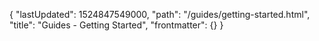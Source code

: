 {
  "lastUpdated": 1524847549000,
  "path": "/guides/getting-started.html",
  "title": "Guides - Getting Started",
  "frontmatter": {}
}
